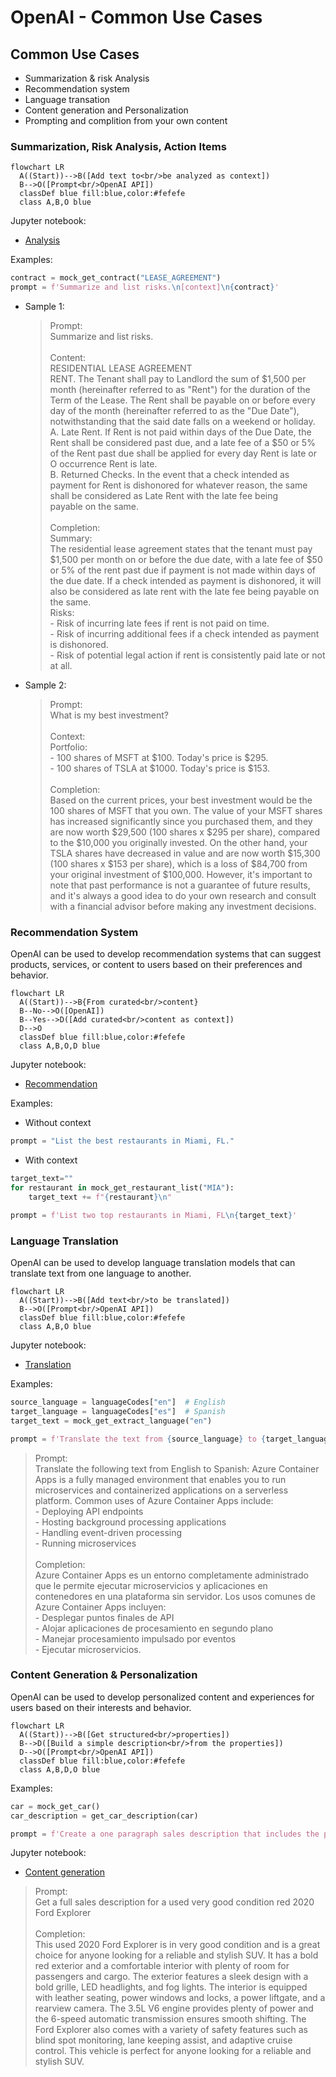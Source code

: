 # OpenAI - Common Use Cases

## Common Use Cases

- Summarization & risk Analysis
- Recommendation system
- Language transation
- Content generation and Personalization
- Prompting and complition from your own content

### Summarization, Risk Analysis, Action Items

```mermaid
flowchart LR
  A((Start))-->B([Add text to<br/>be analyzed as context])
  B-->O([Prompt<br/>OpenAI API])
  classDef blue fill:blue,color:#fefefe
  class A,B,O blue
```

Jupyter notebook:

- [Analysis](https://github.com/msalemor/openai-use-cases/blob/main/notebooks/analysis.ipynb)

Examples:

```python
contract = mock_get_contract("LEASE_AGREEMENT")
prompt = f'Summarize and list risks.\n[context]\n{contract}'
```

- Sample 1:

  > Prompt:<br/>Summarize and list risks.<br/><br/>Content:<br/>RESIDENTIAL LEASE AGREEMENT<br/>
  > RENT. The Tenant shall pay to Landlord the sum of $1,500 per month (hereinafter referred to as "Rent") for the duration of the Term of the Lease. The Rent shall be payable on or before every day of the month (hereinafter referred to as the "Due Date"), notwithstanding that the said date falls on a weekend or holiday.<br/>
  > A. Late Rent. If Rent is not paid within days of the Due Date, the Rent shall be considered past due, and a late fee of a $50 or 5% of the Rent past due shall be applied for every day Rent is late or O occurrence Rent is late.<br/>B. Returned Checks. In the event that a check intended as payment for Rent is dishonored for whatever reason, the same shall be considered as Late Rent with the late fee being payable on the same.<br/><br/>Completion:<br/>Summary:<br/>The residential lease agreement states that the tenant must pay $1,500 per month on or before the due date, with a late fee of $50 or 5% of the rent past due if payment is not made within days of the due date. If a check intended as payment is dishonored, it will also be considered as late rent with the late fee being payable on the same.<br/>Risks:<br/>- Risk of incurring late fees if rent is not paid on time.<br/>- Risk of incurring additional fees if a check intended as payment is dishonored.<br/>- Risk of potential legal action if rent is consistently paid late or not at all.

- Sample 2:
  > Prompt:<br/>What is my best investment?<br/><br/>Context:<br/>Portfolio:<br/>- 100 shares of MSFT at $100. Today's price is $295.<br/>- 100 shares of TSLA at $1000. Today's price is $153.<br/><br/>Completion:<br/>Based on the current prices, your best investment would be the 100 shares of MSFT that you own. The value of your MSFT shares has increased significantly since you purchased them, and they are now worth $29,500 (100 shares x $295 per share), compared to the $10,000 you originally invested. On the other hand, your TSLA shares have decreased in value and are now worth $15,300 (100 shares x $153 per share), which is a loss of $84,700 from your original investment of $100,000. However, it's important to note that past performance is not a guarantee of future results, and it's always a good idea to do your own research and consult with a financial advisor before making any investment decisions.

### Recommendation System

OpenAI can be used to develop recommendation systems that can suggest products, services, or content to users based on their preferences and behavior.

```mermaid
flowchart LR
  A((Start))-->B{From curated<br/>content}
  B--No-->O([OpenAI])
  B--Yes-->D([Add curated<br/>content as context])
  D-->O
  classDef blue fill:blue,color:#fefefe
  class A,B,O,D blue
```

Jupyter notebook:

- [Recommendation](https://github.com/msalemor/openai-use-cases/blob/main/notebooks/recommendation.ipynb)

Examples:

- Without context

```python
prompt = "List the best restaurants in Miami, FL."
```

- With context

```python
target_text=""
for restaurant in mock_get_restaurant_list("MIA"):
    target_text += f"{restaurant}\n"

prompt = f'List two top restaurants in Miami, FL\n{target_text}'
```

### Language Translation

OpenAI can be used to develop language translation models that can translate text from one language to another.

```mermaid
flowchart LR
  A((Start))-->B([Add text<br/>to be translated])
  B-->O([Prompt<br/>OpenAI API])
  classDef blue fill:blue,color:#fefefe
  class A,B,O blue
```

Jupyter notebook:

- [Translation](https://github.com/msalemor/openai-use-cases/blob/main/notebooks/translation.ipynb)

Examples:

```python
source_language = languageCodes["en"]  # English
target_language = languageCodes["es"]  # Spanish
target_text = mock_get_extract_language("en")

prompt = f'Translate the text from {source_language} to {target_language}.\n[context]\n{target_text}'
```

> Prompt:<br/>Translate the following text from English to Spanish: Azure Container Apps is a fully managed environment that enables you to run microservices and containerized applications on a serverless platform. Common uses of Azure Container Apps include:<br/>- Deploying API endpoints<br/>- Hosting background processing applications<br/>- Handling event-driven processing<br/>- Running microservices<br/><br/>Completion:<br/>Azure Container Apps es un entorno completamente administrado que le permite ejecutar microservicios y aplicaciones en contenedores en una plataforma sin servidor. Los usos comunes de Azure Container Apps incluyen:<br/>- Desplegar puntos finales de API<br/>- Alojar aplicaciones de procesamiento en segundo plano<br/>- Manejar procesamiento impulsado por eventos<br/>- Ejecutar microservicios.

### Content Generation & Personalization

OpenAI can be used to develop personalized content and experiences for users based on their interests and behavior.

```mermaid
flowchart LR
  A((Start))-->B([Get structured<br/>properties])
  B-->D([Build a simple description<br/>from the properties])
  D-->O([Prompt<br/>OpenAI API])
  classDef blue fill:blue,color:#fefefe
  class A,B,D,O blue
```

Examples:

```python
car = mock_get_car()
car_description = get_car_description(car)

prompt = f'Create a one paragraph sales description that includes the price for a {car_description}'
```

Jupyter notebook:

- [Content generation](https://github.com/msalemor/openai-use-cases/blob/main/notebooks/personalization.ipynb)

> Prompt:<br/>Get a full sales description for a used very good condition red 2020 Ford Explorer<br/><br/>Completion:<br/>This used 2020 Ford Explorer is in very good condition and is a great choice for anyone looking for a reliable and stylish SUV. It has a bold red exterior and a comfortable interior with plenty of room for passengers and cargo. The exterior features a sleek design with a bold grille, LED headlights, and fog lights. The interior is equipped with leather seating, power windows and locks, a power liftgate, and a rearview camera. The 3.5L V6 engine provides plenty of power and the 6-speed automatic transmission ensures smooth shifting. The Ford Explorer also comes with a variety of safety features such as blind spot monitoring, lane keeping assist, and adaptive cruise control. This vehicle is perfect for anyone looking for a reliable and stylish SUV.
